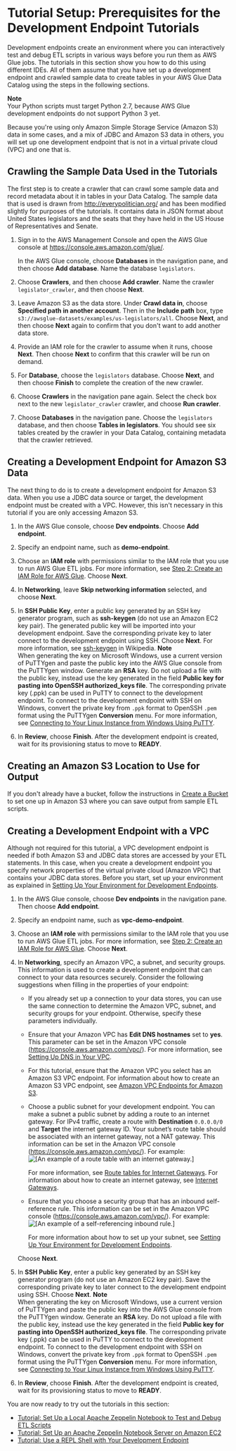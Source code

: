 # Tutorial Setup: Prerequisites for the Development Endpoint Tutorials<a name="dev-endpoint-tutorial-prerequisites"></a>

Development endpoints create an environment where you can interactively test and debug ETL scripts in various ways before you run them as AWS Glue jobs\. The tutorials in this section show you how to do this using different IDEs\. All of them assume that you have set up a development endpoint and crawled sample data to create tables in your AWS Glue Data Catalog using the steps in the following sections\.

**Note**  
Your Python scripts must target Python 2\.7, because AWS Glue development endpoints do not support Python 3 yet\.

Because you're using only Amazon Simple Storage Service \(Amazon S3\) data in some cases, and a mix of JDBC and Amazon S3 data in others, you will set up one development endpoint that is not in a virtual private cloud \(VPC\) and one that is\.

## Crawling the Sample Data Used in the Tutorials<a name="dev-endpoint-tutorial-prerequisites-crawl-data"></a>

The first step is to create a crawler that can crawl some sample data and record metadata about it in tables in your Data Catalog\. The sample data that is used is drawn from [http://everypolitician\.org/](http://everypolitician.org/) and has been modified slightly for purposes of the tutorials\. It contains data in JSON format about United States legislators and the seats that they have held in the US House of Representatives and Senate\.

1. Sign in to the AWS Management Console and open the AWS Glue console at [https://console\.aws\.amazon\.com/glue/](https://console.aws.amazon.com/glue/)\.

   In the AWS Glue console, choose **Databases** in the navigation pane, and then choose **Add database**\. Name the database `legislators`\.

1. Choose **Crawlers**, and then choose **Add crawler**\. Name the crawler `legislator_crawler`, and then choose **Next**\.

1. Leave Amazon S3 as the data store\. Under **Crawl data in**, choose **Specified path in another account**\. Then in the **Include path** box, type `s3://awsglue-datasets/examples/us-legislators/all`\. Choose **Next**, and then choose **Next** again to confirm that you don't want to add another data store\. 

1. Provide an IAM role for the crawler to assume when it runs, choose **Next**\. Then choose **Next** to confirm that this crawler will be run on demand\.

1. For **Database**, choose the `legislators` database\. Choose **Next**, and then choose **Finish** to complete the creation of the new crawler\.

1. Choose **Crawlers** in the navigation pane again\. Select the check box next to the new `legislator_crawler` crawler, and choose **Run crawler**\.

1. Choose **Databases** in the navigation pane\. Choose the `legislators` database, and then choose **Tables in legislators**\. You should see six tables created by the crawler in your Data Catalog, containing metadata that the crawler retrieved\.

## Creating a Development Endpoint for Amazon S3 Data<a name="dev-endpoint-tutorial-prerequisites-no-vpc-devendpoint"></a>

The next thing to do is to create a development endpoint for Amazon S3 data\. When you use a JDBC data source or target, the development endpoint must be created with a VPC\. However, this isn't necessary in this tutorial if you are only accessing Amazon S3\.

1. In the AWS Glue console, choose **Dev endpoints**\. Choose **Add endpoint**\.

1. Specify an endpoint name, such as **demo\-endpoint**\.

1. Choose an **IAM role** with permissions similar to the IAM role that you use to run AWS Glue ETL jobs\. For more information, see [Step 2: Create an IAM Role for AWS Glue](create-an-iam-role.md)\. Choose **Next**\.

1. In **Networking**, leave **Skip networking information** selected, and choose **Next**\.

1. In **SSH Public Key**, enter a public key generated by an SSH key generator program, such as **ssh\-keygen** \(do not use an Amazon EC2 key pair\)\. The generated public key will be imported into your development endpoint\. Save the corresponding private key to later connect to the development endpoint using SSH\. Choose **Next**\. For more information, see [ssh\-keygen](https://en.wikipedia.org/wiki/Ssh-keygen) in Wikipedia\.
**Note**  
When generating the key on Microsoft Windows, use a current version of PuTTYgen and paste the public key into the AWS Glue console from the PuTTYgen window\. Generate an **RSA** key\. Do not upload a file with the public key, instead use the key generated in the field **Public key for pasting into OpenSSH authorized\_keys file**\. The corresponding private key \(\.ppk\) can be used in PuTTY to connect to the development endpoint\. To connect to the development endpoint with SSH on Windows, convert the private key from `.ppk` format to OpenSSH `.pem` format using the PuTTYgen **Conversion** menu\. For more information, see [Connecting to Your Linux Instance from Windows Using PuTTY](https://docs.aws.amazon.com/AWSEC2/latest/UserGuide/putty.html)\.

1. In **Review**, choose **Finish**\. After the development endpoint is created, wait for its provisioning status to move to **READY**\.

## Creating an Amazon S3 Location to Use for Output<a name="dev-endpoint-tutorial-prerequisites-s3-bucket"></a>

If you don't already have a bucket, follow the instructions in [Create a Bucket](http://docs.aws.amazon.com/AmazonS3/latest/gsg/CreatingABucket.html) to set one up in Amazon S3 where you can save output from sample ETL scripts\.

## Creating a Development Endpoint with a VPC<a name="dev-endpoint-tutorial-prerequisites-vpc-devendpoint"></a>

Although not required for this tutorial, a VPC development endpoint is needed if both Amazon S3 and JDBC data stores are accessed by your ETL statements\. In this case, when you create a development endpoint you specify network properties of the virtual private cloud \(Amazon VPC\) that contains your JDBC data stores\. Before you start, set up your environment as explained in [Setting Up Your Environment for Development Endpoints](start-development-endpoint.md)\. 

1. In the AWS Glue console, choose **Dev endpoints** in the navigation pane\. Then choose **Add endpoint**\.

1. Specify an endpoint name, such as **vpc\-demo\-endpoint**\.

1. Choose an **IAM role** with permissions similar to the IAM role that you use to run AWS Glue ETL jobs\. For more information, see [Step 2: Create an IAM Role for AWS Glue](create-an-iam-role.md)\. Choose **Next**\.

1. In **Networking**, specify an Amazon VPC, a subnet, and security groups\. This information is used to create a development endpoint that can connect to your data resources securely\. Consider the following suggestions when filling in the properties of your endpoint:
   + If you already set up a connection to your data stores, you can use the same connection to determine the Amazon VPC, subnet, and security groups for your endpoint\. Otherwise, specify these parameters individually\.
   + Ensure that your Amazon VPC has **Edit DNS hostnames** set to **yes**\. This parameter can be set in the Amazon VPC console \([https://console\.aws\.amazon\.com/vpc/](https://console.aws.amazon.com/vpc/)\)\. For more information, see [Setting Up DNS in Your VPC](set-up-vpc-dns.md)\.
   + For this tutorial, ensure that the Amazon VPC you select has an Amazon S3 VPC endpoint\. For information about how to create an Amazon S3 VPC endpoint, see [Amazon VPC Endpoints for Amazon S3](vpc-endpoints-s3.md)\.
   + Choose a public subnet for your development endpoint\. You can make a subnet a public subnet by adding a route to an internet gateway\. For IPv4 traffic, create a route with **Destination** `0.0.0.0/0` and **Target** the internet gateway ID\. Your subnet’s route table should be associated with an internet gateway, not a NAT gateway\. This information can be set in the Amazon VPC console \([https://console\.aws\.amazon\.com/vpc/](https://console.aws.amazon.com/vpc/)\)\. For example:  
![\[An example of a route table with an internet gateway.\]](http://docs.aws.amazon.com/glue/latest/dg/images/AuthorJob-InternetGatewayRouteTable.png)

     For more information, see [Route tables for Internet Gateways](https://docs.aws.amazon.com/vpc/latest/userguide/VPC_Route_Tables.html#route-tables-internet-gateway)\. For information about how to create an internet gateway, see [Internet Gateways](https://docs.aws.amazon.com/vpc/latest/userguide/VPC_Internet_Gateway.html)\.
   + Ensure that you choose a security group that has an inbound self\-reference rule\. This information can be set in the Amazon VPC console \([https://console\.aws\.amazon\.com/vpc/](https://console.aws.amazon.com/vpc/)\)\. For example:  
![\[An example of a self-referencing inbound rule.\]](http://docs.aws.amazon.com/glue/latest/dg/images/SetupSecurityGroup-Start.png)

     For more information about how to set up your subnet, see [Setting Up Your Environment for Development Endpoints](start-development-endpoint.md)\.

   Choose **Next**\.

1. In **SSH Public Key**, enter a public key generated by an SSH key generator program \(do not use an Amazon EC2 key pair\)\. Save the corresponding private key to later connect to the development endpoint using SSH\. Choose **Next**\.
**Note**  
When generating the key on Microsoft Windows, use a current version of PuTTYgen and paste the public key into the AWS Glue console from the PuTTYgen window\. Generate an **RSA** key\. Do not upload a file with the public key, instead use the key generated in the field **Public key for pasting into OpenSSH authorized\_keys file**\. The corresponding private key \(\.ppk\) can be used in PuTTY to connect to the development endpoint\. To connect to the development endpoint with SSH on Windows, convert the private key from `.ppk` format to OpenSSH `.pem` format using the PuTTYgen **Conversion** menu\. For more information, see [Connecting to Your Linux Instance from Windows Using PuTTY](https://docs.aws.amazon.com/AWSEC2/latest/UserGuide/putty.html)\.

1. In **Review**, choose **Finish**\. After the development endpoint is created, wait for its provisioning status to move to **READY**\.

You are now ready to try out the tutorials in this section:
+ [Tutorial: Set Up a Local Apache Zeppelin Notebook to Test and Debug ETL Scripts](dev-endpoint-tutorial-local-notebook.md)
+ [Tutorial: Set Up an Apache Zeppelin Notebook Server on Amazon EC2](dev-endpoint-tutorial-EC2-notebook.md)
+ [Tutorial: Use a REPL Shell with Your Development Endpoint](dev-endpoint-tutorial-repl.md)